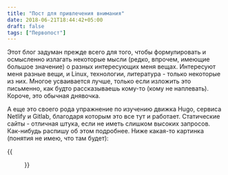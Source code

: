 ```yaml
---
title: "Пост для привлечения внимания"
date: 2018-06-21T18:44:42+05:00
draft: false
tags: ["Первопост"]
---
```



Этот блог задуман прежде всего для того, чтобы формулировать и осмысленно излагать некоторые мысли (редко, впрочем, имеющие большое значение) о разных интересующих меня вещах. Интересуют меня разные вещи, и Linux, технологии, литература - только некоторые из них. Многое усваивается лучше, только если изложить это письменно, как будто рассказываешь кому-то (кому не наплевать). Короче, это обычная днявочка.

А еще это своего рода упражнение по изучению движка Hugo, сервиса Netlify и Gitlab, благодаря которым это все тут и работает. Статические сайты - отличная штука, если не иметь слишком высоких запросов. Как-нибудь распишу об этом подробнее. Ниже какая-то картинка (понятия не имею, что там будет):

{{<figure src="https://source.unsplash.com/random/500x500">}}
<!--more-->
